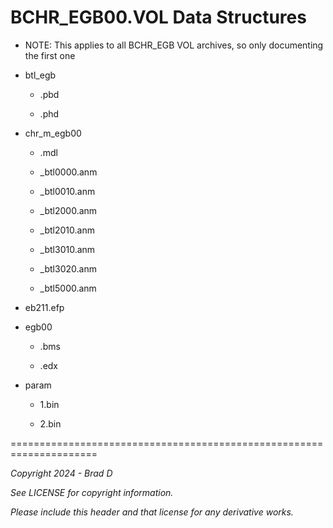 # BCHR_EGB00.VOL Data Structures

* NOTE: This applies to all BCHR_EGB VOL archives, so only documenting the first one

* btl_egb

	* .pbd

	* .phd

* chr_m_egb00

	* .mdl

	* _btl0000.anm

	* _btl0010.anm

	* _btl2000.anm

	* _btl2010.anm

	* _btl3010.anm

	* _btl3020.anm

	* _btl5000.anm

* eb211.efp

* egb00

	* .bms

	* .edx

* param

	* 1.bin

	* 2.bin

=====================================================================

*Copyright 2024 - Brad D*

*See LICENSE for copyright information.*

*Please include this header and that license for any derivative works.*